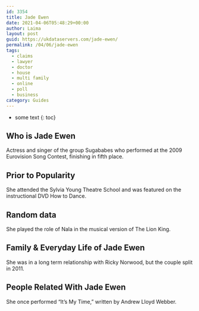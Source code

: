 ```yaml
---
id: 3354
title: Jade Ewen
date: 2021-04-06T05:48:29+00:00
author: Laima
layout: post
guid: https://ukdataservers.com/jade-ewen/
permalink: /04/06/jade-ewen
tags:
  - claims
  - lawyer
  - doctor
  - house
  - multi family
  - online
  - poll
  - business
category: Guides
---
```


* some text
{: toc}


## Who is Jade Ewen
                  
                  
                  
Actress and singer of the group Sugababes who performed at the 2009 Eurovision Song Contest, finishing in fifth place.
                  
              
            
              
            
                
                
                
## Prior to Popularity
                  
                  
                  
She attended the Sylvia Young Theatre School and was featured on the instructional DVD How to Dance.
                  
              
            
              
            
                
                
                
## Random data
                  
                  
                  
She played the role of Nala in the musical version of The Lion King.
                  
              
            
              
            
                
                
                
## Family & Everyday Life of Jade Ewen
                  
                  
                  
She was in a long term relationship with Ricky Norwood, but the couple split in 2011.
                  
              
            
              
            
                
                
                
## People Related With Jade Ewen
                  
                  
                  
She once performed &#8220;It&#8217;s My Time,&#8221; written by Andrew Lloyd Webber.
                  
              
            
              
            
                
              
            
              
              
            
            
              
            
          
          
          